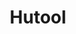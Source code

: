 ---
title: "Hutool"
description: "小而全的Java工具类库"
subDesc: "小而全的Java工具类库"
feature1Img: ""
feature1Title: ""
feature1Desc: ""
feature2Img: ""
feature2Title: ""
feature2Desc: ""
feature3Img: ""
feature3Title: ""
feature3Desc: ""
feature4Img: ""
feature4Title: ""
feature4Desc: ""
feature5Img: ""
feature5Title: ""
feature5Desc: ""
feature6Img: ""
feature6Title: ""
feature6Desc: ""
startUp: "开始"
link: "https://hutool.cn/"
github: "https://github.com/dromara/hutool"
gitee: "https://gitee.com/dromara/hutool"
level: "tool"
weight: 5
icon: "/img/logo/hutool.jpg"
showIntroduce: false
showFeature: false
---